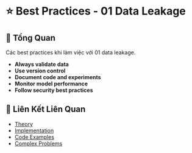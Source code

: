 # ⭐ Best Practices - 01 Data Leakage

## 🎯 Tổng Quan

Các best practices khi làm việc với 01 data leakage.

- **Always validate data**
- **Use version control**
- **Document code and experiments**
- **Monitor model performance**
- **Follow security best practices**

## 🔗 Liên Kết Liên Quan

- [Theory](./THEORY_01_data_leakage.md)
- [Implementation](./IMPLEMENTATION_01_data_leakage.md)
- [Code Examples](./CODE_EXAMPLES_01_data_leakage.md)
- [Complex Problems](./COMPLEX_PROBLEMS.md)
